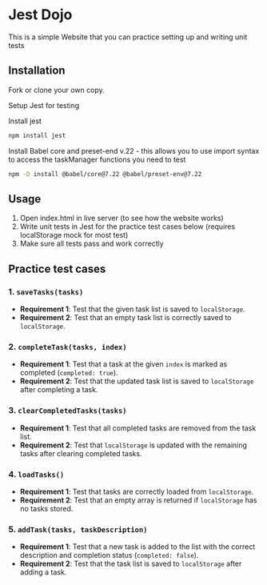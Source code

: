 # Jest Dojo

This is a simple Website that you can practice setting up and writing unit tests

## Installation

Fork or clone your own copy.

Setup Jest for testing

Install jest
```bash
npm install jest
```

Install Babel core and preset-end v.22 - this allows you to use import syntax to access the taskManager functions you need to test
```bash
npm -D install @babel/core@7.22 @babel/preset-env@7.22
```

## Usage

1. Open index.html in live server (to see how the website works)
2. Write unit tests in Jest for the practice test cases below (requires localStorage mock for most test)
3. Make sure all tests pass and work correctly

## Practice test cases

### 1. `saveTasks(tasks)`

- **Requirement 1**: Test that the given task list is saved to `localStorage`.
- **Requirement 2**: Test that an empty task list is correctly saved to `localStorage`.

### 2. `completeTask(tasks, index)`

- **Requirement 1**: Test that a task at the given `index` is marked as completed (`completed: true`).
- **Requirement 2**: Test that the updated task list is saved to `localStorage` after completing a task.

### 3. `clearCompletedTasks(tasks)`

- **Requirement 1**: Test that all completed tasks are removed from the task list.
- **Requirement 2**: Test that `localStorage` is updated with the remaining tasks after clearing completed tasks.

### 4. `loadTasks()`

- **Requirement 1**: Test that tasks are correctly loaded from `localStorage`.
- **Requirement 2**: Test that an empty array is returned if `localStorage` has no tasks stored.

### 5. `addTask(tasks, taskDescription)`

- **Requirement 1**: Test that a new task is added to the list with the correct description and completion status (`completed: false`).
- **Requirement 2**: Test that the task list is saved to `localStorage` after adding a task.
